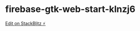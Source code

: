 # firebase-gtk-web-start-klnzj6

[Edit on StackBlitz ⚡️](https://stackblitz.com/edit/firebase-gtk-web-start-klnzj6)